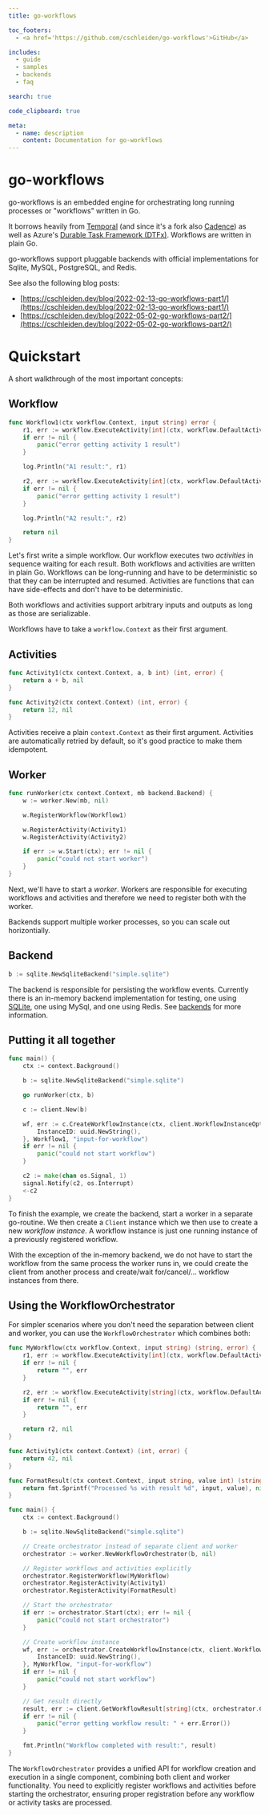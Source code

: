 ```yaml
---
title: go-workflows

toc_footers:
  - <a href='https://github.com/cschleiden/go-workflows'>GitHub</a>

includes:
  - guide
  - samples
  - backends
  - faq

search: true

code_clipboard: true

meta:
  - name: description
    content: Documentation for go-workflows
---
```


# go-workflows

go-workflows is an embedded engine for orchestrating long running processes or "workflows" written in Go.

It borrows heavily from [Temporal](https://github.com/temporalio/temporal) (and since it's a fork also [Cadence](https://github.com/uber/cadence)) as well as Azure's [Durable Task Framework (DTFx)](https://github.com/Azure/durabletask). Workflows are written in plain Go.

go-workflows support pluggable backends with official implementations for Sqlite, MySQL, PostgreSQL, and Redis.

See also the following blog posts:

* [https://cschleiden.dev/blog/2022-02-13-go-workflows-part1/](https://cschleiden.dev/blog/2022-02-13-go-workflows-part1/)
* [https://cschleiden.dev/blog/2022-05-02-go-workflows-part2/](https://cschleiden.dev/blog/2022-05-02-go-workflows-part2/)

# Quickstart

A short walkthrough of the most important concepts:

## Workflow

```go
func Workflow1(ctx workflow.Context, input string) error {
	r1, err := workflow.ExecuteActivity[int](ctx, workflow.DefaultActivityOptions, Activity1, 35, 12).Get(ctx)
	if err != nil {
		panic("error getting activity 1 result")
	}

	log.Println("A1 result:", r1)

	r2, err := workflow.ExecuteActivity[int](ctx, workflow.DefaultActivityOptions, Activity2).Get(ctx)
	if err != nil {
		panic("error getting activity 1 result")
	}

	log.Println("A2 result:", r2)

	return nil
}
```

Let's first write a simple workflow. Our workflow executes two _activities_ in sequence waiting for each result. Both workflows and activities are written in plain Go. Workflows can be long-running and have to be deterministic so that they can be interrupted and resumed. Activities are functions that can have side-effects and don't have to be deterministic.

Both workflows and activities support arbitrary inputs and outputs as long as those are serializable.

Workflows have to take a `workflow.Context` as their first argument.

## Activities

```go
func Activity1(ctx context.Context, a, b int) (int, error) {
	return a + b, nil
}

func Activity2(ctx context.Context) (int, error) {
	return 12, nil
}
```

Activities receive a plain `context.Context` as their first argument. Activities are automatically retried by default, so it's good practice to make them idempotent.

## Worker

```go
func runWorker(ctx context.Context, mb backend.Backend) {
	w := worker.New(mb, nil)

	w.RegisterWorkflow(Workflow1)

	w.RegisterActivity(Activity1)
	w.RegisterActivity(Activity2)

	if err := w.Start(ctx); err != nil {
		panic("could not start worker")
	}
}
```

Next, we'll have to start a _worker_. Workers are responsible for executing workflows and activities and therefore we need to register both with the worker.

Backends support multiple worker processes, so you can scale out horizontially.

## Backend

```go
b := sqlite.NewSqliteBackend("simple.sqlite")
```

The backend is responsible for persisting the workflow events. Currently there is an in-memory backend implementation for testing, one using [SQLite](http://sqlite.org), one using MySql, and one using Redis. See [backends](#backends) for more information.

## Putting it all together

```go
func main() {
	ctx := context.Background()

	b := sqlite.NewSqliteBackend("simple.sqlite")

	go runWorker(ctx, b)

	c := client.New(b)

	wf, err := c.CreateWorkflowInstance(ctx, client.WorkflowInstanceOptions{
		InstanceID: uuid.NewString(),
	}, Workflow1, "input-for-workflow")
	if err != nil {
		panic("could not start workflow")
	}

	c2 := make(chan os.Signal, 1)
	signal.Notify(c2, os.Interrupt)
	<-c2
}
```

To finish the example, we create the backend, start a worker in a separate go-routine. We then create a `Client` instance which we then  use to create a new _workflow instance_. A workflow instance is just one running instance of a previously registered workflow.

With the exception of the in-memory backend, we do not have to start the workflow from the same process the worker runs in, we could create the client from another process and create/wait for/cancel/... workflow instances from there.

## Using the WorkflowOrchestrator

For simpler scenarios where you don't need the separation between client and worker, you can use the `WorkflowOrchestrator` which combines both:

```go
func MyWorkflow(ctx workflow.Context, input string) (string, error) {
	r1, err := workflow.ExecuteActivity[int](ctx, workflow.DefaultActivityOptions, Activity1).Get(ctx)
	if err != nil {
		return "", err
	}

	r2, err := workflow.ExecuteActivity[string](ctx, workflow.DefaultActivityOptions, FormatResult, input, r1).Get(ctx)
	if err != nil {
		return "", err
	}

	return r2, nil
}

func Activity1(ctx context.Context) (int, error) {
	return 42, nil
}

func FormatResult(ctx context.Context, input string, value int) (string, error) {
	return fmt.Sprintf("Processed %s with result %d", input, value), nil
}

func main() {
	ctx := context.Background()

	b := sqlite.NewSqliteBackend("simple.sqlite")

	// Create orchestrator instead of separate client and worker
	orchestrator := worker.NewWorkflowOrchestrator(b, nil)

	// Register workflows and activities explicitly
	orchestrator.RegisterWorkflow(MyWorkflow)
	orchestrator.RegisterActivity(Activity1)
	orchestrator.RegisterActivity(FormatResult)

	// Start the orchestrator
	if err := orchestrator.Start(ctx); err != nil {
		panic("could not start orchestrator")
	}

	// Create workflow instance
	wf, err := orchestrator.CreateWorkflowInstance(ctx, client.WorkflowInstanceOptions{
		InstanceID: uuid.NewString(),
	}, MyWorkflow, "input-for-workflow")
	if err != nil {
		panic("could not start workflow")
	}

	// Get result directly
	result, err := client.GetWorkflowResult[string](ctx, orchestrator.Client, wf, 5*time.Second)
	if err != nil {
		panic("error getting workflow result: " + err.Error())
	}

	fmt.Println("Workflow completed with result:", result)
}
```

The `WorkflowOrchestrator` provides a unified API for workflow creation and execution in a single component, combining both client and worker functionality. You need to explicitly register workflows and activities before starting the orchestrator, ensuring proper registration before any workflow or activity tasks are processed.
